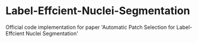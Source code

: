 # Label-Effcient-Nuclei-Segmentation
Official code implementation for paper 'Automatic Patch Selection for Label-Effcient Nuclei Segmentation'
